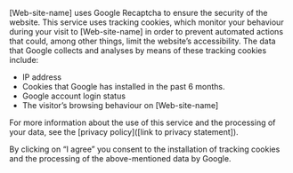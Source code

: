 [Web-site-name] uses Google Recaptcha to ensure the security of the website.
This service uses tracking cookies, which monitor your behaviour during your visit to [Web-site-name] in order to prevent automated actions that could, among other things, limit the website’s accessibility. The data that Google collects and analyses by means of these tracking cookies include:

* IP address
* Cookies that Google has installed in the past 6 months.
* Google account login status
* The visitor’s browsing behaviour on [Web-site-name]

For more information about the use of this service and the processing of your data, see the [privacy policy]([link to privacy statement]).

By clicking on “I agree” you consent to the installation of tracking cookies and the processing of the above-mentioned data by Google.
